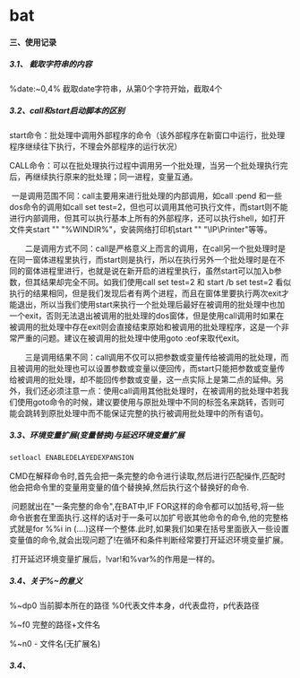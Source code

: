 # bat

#### 三、使用记录

##### 3.1、 截取字符串的内容

%date:~0,4%   截取date字符串，从第0个字符开始，截取4个

##### 3.2、call和start启动脚本的区别

start命令：批处理中调用外部程序的命令（该外部程序在新窗口中运行，批处理程序继续往下执行，不理会外部程序的运行状况）

CALL命令：可以在批处理执行过程中调用另一个批处理，当另一个批处理执行完后，再继续执行原来的批处理；同一进程，变量互通。

​		一是调用范围不同：call主要用来进行批处理的内部调用，如call :pend 和一些dos命令的调用如call set test=2，但也可以调用其他可执行文件，而start则不能进行内部调用，但其可以执行基本上所有的外部程序，还可以执行shell，如打开文件夹start "" "%WINDIR%"，安装网络打印机start "" "\\IP\Printer"等等。

　　二是调用方式不同：call是严格意义上而言的调用，在call另一个批处理时是在同一窗体进程里执行，而start则是执行，所以在执行另外一个批处理时是在不同的窗体进程里进行，也就是说在新开启的进程里执行，虽然start可以加入b参数，但其结果却完全不同。如我们使用call set test=2 和 start /b set test=2 看似执行的结果相同，但是我们发现后者有两个进程，而且在窗体里要执行两次exit才能退出，所以当我们使用start来执行一个批处理后最好在被调用的批处理中也加一个exit，否则无法退出被调用的批处理的dos窗体，但是使用call调用时如果在被调用的批处理中存在exit则会直接结束原始和被调用的批处理程序，这是一个非常严重的问题。建议在被调用的批处理中使用goto :eof来取代exit。

　　三是调用结果不同：call调用不仅可以把参数或变量传给被调用的批处理，而且被调用的批处理也可以设置参数或变量以便回传，而start只能把参数或变量传给被调用的批处理，却不能回传参数或变量，这一点实际上是第二点的延伸。另外，我们还必须注意一点：使用call调用其他批处理时，在被调用的批处理中若我们使用goto命令的时候，建议要使用与原批处理中不同的标签名来跳转，否则可能会跳转到原批处理中而不能保证完整的执行被调用批处理中的所有语句。

##### 3.3、环境变量扩展(变量替换)与延迟环境变量扩展

```powershell
setloacl ENABLEDELAYEDEXPANSION
```

CMD在解释命令时,首先会把一条完整的命令进行读取,然后进行匹配操作,匹配时他会把命令里的变量用变量的值个替换掉,然后执行这个替换好的命令.

​	问题就出在\"一条完整的命令\",在BAT中,IF FOR这样的命令都可以加括号,将一些命令嵌套在里面执行.这样的话对于一条可以加扩号嵌其他命令的命令,他的完整格式就是for %%i in (....)这样一个整体.此时,如果我们如果在括号里面嵌入一些设置变量值的命令,就会出现问题了!在循环和条件判断经常要打开延迟环境变量扩展。

​	打开延迟环境变量扩展后，!var!和%var%的作用是一样的。

##### 3.4、关于%~的意义

%~dp0 当前脚本所在的路径 %0代表文件本身，d代表盘符，p代表路径

%~f0 完整的路径+文件名

%~n0 - 文件名(无扩展名)

##### 3.4、

